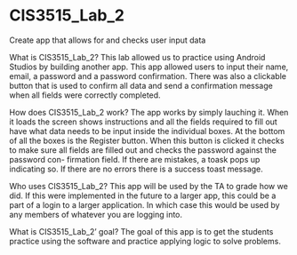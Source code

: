 # CIS3515_Lab_2
Create app that allows for and checks user input data

What is CIS3515_Lab_2?
This lab allowed us to practice using Android Studios by building another app. This app allowed users to input their name, 
email, a password and a password confirmation. There was also a clickable button that is used to confirm all data and send
a confirmation message when all fields were correctly completed. 

How does CIS3515_Lab_2 work?
The app works by simply lauching it. When it loads the screen shows instructions and all the fields required to fill out
have what data needs to be input inside the individual boxes. At the bottom of all the boxes is the Register button. When
this button is clicked it checks to make sure all fields are filled out and checks the password against the password con-
firmation field. If there are mistakes, a toask pops up indicating so. If there are no errors there is a success toast
message. 

Who uses CIS3515_Lab_2?
This app will be used by the TA to grade how we did. If this were implemented in the future to a larger app, this could 
be a part of a login to a larger application. In which case this would be used by any members of whatever you are logging
into. 

What is CIS3515_Lab_2’ goal?
The goal of this app is to get the students practice using the software and practice applying logic to solve problems.

